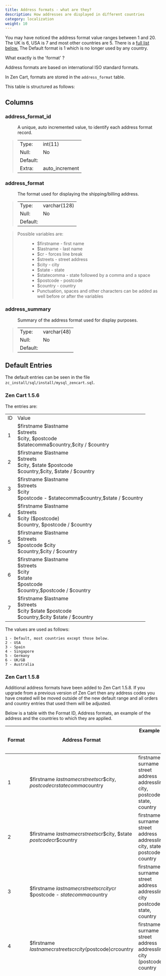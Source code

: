 ```yaml
---
title: Address formats - what are they? 
description: How addresses are displayed in different countries 
category: localization
weight: 10
---
```

You may have noticed the address format value ranges between 1 and 20.
The UK is 6, USA is 7 and most other countries are 5. There is a [full list below.](#zen-cart-158) The Default format is 1 which is no longer used by any country.

What exactly is the 'format' ?

Address formats are based on international ISO standard formats.

In Zen Cart, formats are stored in the `address_format` table. 

This table is structured as follows: 

## Columns

### address_format_id 

<dl>

<dd>A unique, auto incremented value, to identify each address format record.</dd>

</dl>

> <table>
> 
> <tbody>
> 
> <tr>
> 
> <td>Type:</td>
> 
> <td>int(11)</td>
> 
> </tr>
> 
> <tr>
> 
> <td>Null:</td>
> 
> <td>No</td>
> 
> </tr>
> 
> <tr>
> 
> <td>Default:</td>
> 
> <td></td>
> 
> </tr>
> 
> <tr>
> 
> <td>Extra:</td>
> 
> <td>auto_increment</td>
> 
> </tr>
> 
> </tbody>
> 
> </table>

### address_format

<dl>

<dd>The format used for displaying the shipping/billing address.</dd>

</dl>

> <table>
> 
> <tbody>
> 
> <tr>
> 
> <td>Type:</td>
> 
> <td>varchar(128)</td>
> 
> </tr>
> 
> <tr>
> 
> <td>Null:</td>
> 
> <td>No</td>
> 
> </tr>
> 
> <tr>
> 
> <td>Default:</td>
> 
> <td></td>
> 
> </tr>
> 
> </tbody>
> 
> </table>

> Possible variables are:
> 
> <dl>
> 
> <dd>
> 
> *   $firstname - first name
> *   $lastname - last name
> *   $cr - forces line break
> *   $streets - street address
> *   $city - city
> *   $state - state
> *   $statecomma - state followed by a comma and a space
> *   $postcode - postcode
> *   $country - country
> *   Punctuation, spaces and other characters can be added as well before or after the variables
> 
> </dd>
> 
> </dl>
> 
### address_summary

<dl>

<dd>Summary of the address format used for display purposes.</dd>

</dl>

> <table>
> 
> <tbody>
> 
> <tr>
> 
> <td>Type:</td>
> 
> <td>varchar(48)</td>
> 
> </tr>
> 
> <tr>
> 
> <td>Null:</td>
> 
> <td>No</td>
> 
> </tr>
> 
> <tr>
> 
> <td>Default:</td>
> 
> <td></td>
> 
> </tr>
> 
> </tbody>
> 
> </table>

## Default Entries

The default entries can be seen in the file `zc_install/sql/install/mysql_zencart.sql`.

### Zen Cart 1.5.6

The entries are:

<table>
<tr><td>ID</td><td>Value</td></tr>
<tr><td>1</td><td> $firstname $lastname<br>$streets<br>$city, $postcode<br>$statecomma$country,$city / $country</td></tr>
<tr><td>2</td><td> $firstname $lastname<br>$streets<br>$city, $state    $postcode<br>$country,$city, $state / $country</td></tr>
<tr><td>3</td><td> $firstname $lastname<br>$streets<br>$city<br>$postcode - $statecomma$country,$state / $country</td></tr>
<tr><td>4</td><td> $firstname $lastname<br>$streets<br>$city ($postcode)<br>$country, $postcode / $country</td></tr>
<tr><td>5</td><td> $firstname $lastname<br>$streets<br>$postcode $city<br>$country,$city / $country</td></tr>
<tr><td>6</td><td> $firstname $lastname<br>$streets<br>$city<br>$state<br>$postcode<br>$country,$postcode / $country</td></tr>
<tr><td>7</td><td> $firstname $lastname<br>$streets<br>$city $state $postcode<br>$country,$city $state / $country</td></tr>
</table>

The values are used as follows: 
```
1 - Default, most countries except those below. 
2 - USA 
3 - Spain 
4 - Singapore 
5 - Germany 
6 - UK/GB 
7 - Australia
```
### Zen Cart 1.5.8

Additional address formats have been added to Zen Cart 1.5.8. If you upgrade from a previous version of Zen Cart then any address codes you have created will be moved outside of the new default range and all orders and country entries that used them will be adjusted.

Below is a table with the Format ID, Address formats, an example of the address and the countries to which they are applied.

| Format | Address Format| Example  &nbsp; &nbsp; &nbsp; &nbsp; &nbsp; &nbsp; &nbsp; &nbsp; &nbsp; &nbsp; &nbsp; &nbsp; &nbsp; &nbsp; &nbsp; &nbsp; &nbsp; &nbsp; &nbsp; &nbsp; &nbsp; &nbsp; &nbsp; &nbsp; &nbsp; &nbsp; &nbsp; &nbsp; &nbsp; &nbsp;| Countries |
|--------|----------------------|---------------|------------|
|1|$firstname $lastname$cr$streets$cr$city, $postcode$cr$statecomma$country |firstname surname<br>street address<br>addressline2<br>city, postcode<br>state, country|  Default - Not Used|
|2|$firstname $lastname$cr$streets$cr$city, $state    $postcode$cr$country|firstname surname<br>street address<br>addressline2<br>city, state postcode<br>country|Latvia<br>Myanmar<br>Saint Kitts and Nevis<br>Somalia<br>Trinidad and Tobago|
|3|$firstname $lastname$cr$streets$cr$city$cr $postcode - $statecomma$country|firstname surname<br>street address<br>addressline2<br>city<br>postcode - state, country|Not Used|
|4|$firstname $lastname$cr$streets$cr$city ($postcode)$cr$country|firstname surname<br>street address<br>addressline2<br>city (postcode)<br>country|Not Used|
|5|$firstname $lastname$cr$streets$cr $postcode $city$cr$country|firstname surname<br>street address<br>addressline2<br>postcode city<br>country|Åland Islands<br>Albania<br>Algeria<br>Andorra<br>Argentina<br>Armenia<br>Austria<br>Azerbaijan<br>Belgium<br>Bosnia and Herzegowina<br>Bulgaria<br>Cape Verde<br>Chile<br>Croatia<br>Cyprus<br>Czech Republic<br>Denmark<br>Dominican Republic<br>Equatorial Guinea<br>Estonia<br>Ethiopia<br>Faroe Islands<br>Finland<br>France<br>French Guiana<br>French Polynesia<br>French Southern Territories<br>Gabon<br>Georgia<br>Germany<br>Greece<br>Greenland<br>Guadeloupe<br>Guinea<br>Guinea-bissau<br>Haiti<br>Iceland<br>Israel<br>Jamaica<br>Kuwait<br>Lao People's Democratic Republic<br>Liechtenstein<br>Lithuania<br>Luxembourg<br>Macedonia, The Former Yugoslav Republic of <br>Madagascar<br>Martinique<br>Mayotte<br>Moldova<br>Monaco<br>Morocco<br>Netherlands<br>New Caledonia<br>Niger<br>Norway<br>Paraguay<br>Poland<br>Portugal<br>Réunion<br>Romania<br>San Marino<br>Senegal<br>Slovakia (Slovak Republic)<br>Slovenia<br>St. Pierre and Miquelon<br>Svalbard and Jan Mayen Islands<br>Sweden<br>Switzerland<br>Syrian Arab Republic<br>Tajikistan<br>Turkmenistan<br>Uruguay<br>Wallis and Futuna Islands<br>Palestine,  State of <br>Montenegro<br>South Sudan|
|6|$firstname $lastname$cr$streets$cr $city$cr$state$cr$postcode$cr$country|firstname surname<br>street address<br>addressline2<br>city<br>state<br>postcode<br>country|Afghanistan<br>British Indian Ocean Territory<br>Egypt<br>Falkland Islands (Malvinas)<br>Gibraltar<br>India<br>Iran (Islamic Republic of)<br>Ireland<br>Kazakhstan<br>Kenya<br>Kiribati<br>Malta<br>Montserrat<br>Pitcairn<br>Russian Federation<br>Seychelles<br>Solomon Islands<br>South Africa<br>South Georgia and the South Sandwich Islands<br>Sri Lanka<br>St. Helena<br>Swaziland<br>Togo<br>Turks and Caicos Islands<br>Tuvalu<br>Ukraine<br>United Arab Emirates<br>United Kingdom<br>Uzbekistan<br>Serbia<br>Zimbabwe<br>Guernsey<br>Isle of Man<br>Jersey|
|7|$firstname $lastname$cr$streets$cr $city $state $postcode$cr$country|firstname surname<br>street address<br>addressline2<br>city state postcode<br>country|American Samoa<br>Australia<br>Cambodia<br>Canada<br>Cayman Islands<br>China<br>Christmas Island<br>Cocos (Keeling) Islands<br>Colombia<br>Guam<br>Guyana<br>Heard and Mc Donald Islands<br>Japan<br>Korea,  Republic of <br>Marshall Islands<br>Micronesia, Federated States of <br>Norfolk Island<br>Northern Mariana Islands<br>Pakistan<br>Palau<br>Puerto Rico<br>United States<br>United States Minor Outlying Islands<br>Virgin Islands (U.S.)<br>Curaçao<br>Sint Maarten (Dutch part)|
|8|$firstname $lastname$cr$streets $cr$city$cr$country|firstname surname<br>street address<br>addressline2<br>city<br>country|Angola<br>Antigua and Barbuda<br>Aruba<br>Barbados<br>Benin<br>Bolivia<br>Botswana<br>Bouvet Island<br>Burundi<br>Cameroon<br>Central African Republic<br>Chad<br>Comoros<br>Congo<br>Côte d'Ivoire<br>Djibouti<br>Dominica<br>Eritrea<br>Fiji<br>Gambia<br>Grenada<br>Hong Kong<br>Libya<br>Macao<br>Malawi<br>Mali<br>Mauritania<br>Mauritius<br>Namibia<br>Qatar<br>Rwanda<br>Saint Lucia<br>Samoa<br>Sao Tome and Principe<br>Sierra Leone<br>Suriname<br>Tonga<br>Uganda<br>Vanuatu<br>Western Sahara<br>Yemen|
|9|$firstname $lastname$cr$streets $cr$postcode $city $state$cr$country|firstname surname<br>street address<br>addressline2<br>postcode city state<br>country|Cuba<br>Honduras<br>Italy<br>Liberia<br>Mexico<br>Tunisia<br>Turkey<br>Vatican City State (Holy See)|
|10|$firstname $lastname$cr$streets$cr $city $postcode$cr$country|firstname surname<br>street address<br>addressline2<br>city postcode<br>country|Anguilla<br>Antarctica<br>Bahamas<br>Bahrain<br>Bangladesh<br>Belize<br>Bermuda<br>Bhutan<br>Burkina Faso<br>Cook Islands<br>Timor-Leste<br>Indonesia<br>Jordan<br>Korea, Democratic People's Republic of<br>Lebanon<br>Lesotho<br>Maldives<br>Mongolia<br>Nauru<br>Nepal<br>Bonaire, Sint Eustatius and Saba <br>New Zealand<br>Niue<br>Saint Vincent and the Grenadines<br>Saudi Arabia<br>Singapore<br>Taiwan<br>Tokelau<br>Virgin Islands (British)<br>Zambia|
|11|$firstname $lastname$cr$streets$cr $city $state$cr$postcode$cr$country|firstname surname<br>street address<br>addressline2<br>city state<br>postcode<br>country|Brazil<br>Costa Rica<br>Ghana<br>Iraq<br>Thailand|
|12|$firstname $lastname$cr$streets$cr $postcode$cr$city $state$cr$country|firstname surname<br>street address<br>addressline2<br>postcode<br>city state<br>country|Ecuador<br>Nicaragua<br>Peru<br>Sudan|
|13|$firstname $lastname$cr$streets$cr $city $postcode$cr$state$cr$country|firstname surname<br>street address<br>addressline2<br>city postcode<br>state<br>country|Nigeria|
|14|$firstname $lastname$cr$streets $cr$postcode $city$cr$state$cr$country|firstname surname<br>street address<br>addressline2<br>postcode city<br>state<br>country|Belarus<br>El Salvador<br>Guatemala<br>Kyrgyzstan<br>Malaysia<br>Mozambique<br>Panama<br>Tanzania, United Republic of |
|15|$firstname $lastname$cr$streets$cr $postcode$cr$city$cr$state$cr$country|firstname surname<br>street address<br>addressline2<br>postcode<br>city<br>state<br>country|Oman|
|16|$firstname $lastname$cr$streets$cr $city $postcode $state$cr$country|firstname surname<br>street address<br>addressline2<br>city postcode state<br>country|Papua New Guinea<br>Venezuela|
|17|$firstname $lastname$cr$streets$cr $city$cr$postcode $state$cr$country|firstname surname<br>street address<br>addressline2<br>city<br>postcode state<br>country|Philippines|
|18|$firstname $lastname$cr$streets$cr $city$cr$state $postcode$cr$country|firstname surname<br>street address<br>addressline2<br>city<br>state postcode<br>country|Brunei Darussalam<br>Viet Nam|
|19|$firstname $lastname$cr$city$cr$streets$cr $postcode$cr$country|firstname surname<br>city<br>street address<br>addressline2<br>postcode<br>country|Hungary|
|20|$firstname $lastname$cr$streets$cr $postcode $city ($state)$cr$country|firstname surname<br>street address<br>addressline2<br>postcode city (state)<br>country|Spain|

The sources used to determine the address formats where [informatica](https://www.informatica.com/products/data-quality/data-as-a-service/address-verification/address-formats.html) and [loqate](https://www.loqate.com/en-gb/address-verification/international-address-formats). Loqate appeared to be more recent and had more formats with postcodes.

